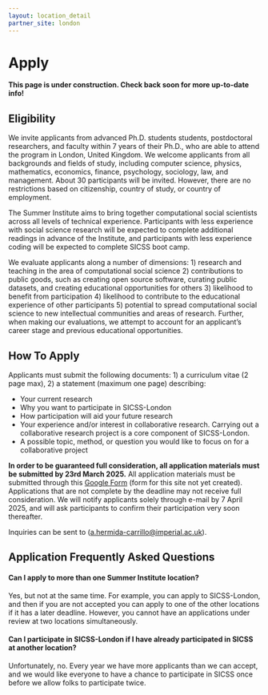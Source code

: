 ```yaml
---
layout: location_detail
partner_site: london
---
```


[//]: # (Update the following info to match your location!)

# Apply

**This page is under construction. Check back soon for more up-to-date info!**

## Eligibility

We invite applicants from advanced Ph.D. students students, postdoctoral researchers, and faculty within 7 years of their Ph.D., who are able to attend the program in London, United Kingdom. We welcome applicants from all backgrounds and fields of study, including computer science, physics, mathematics, economics, finance, psychology, sociology, law, and management. About 30 participants will be invited. However, there are no restrictions based on citizenship, country of study, or country of employment. 

The Summer Institute aims to bring together computational social scientists across all levels of technical experience. Participants with less experience with social science research will be expected to complete additional readings in advance of the Institute, and participants with less experience coding will be expected to complete SICSS boot camp.

We evaluate applicants along a number of dimensions: 1) research and teaching in the area of computational social science 2) contributions to public goods, such as creating open source software, curating public datasets, and creating educational opportunities for others 3) likelihood to benefit from participation 4) likelihood to contribute to the educational experience of other participants 5) potential to spread computational social science to new intellectual communities and areas of research. Further, when making our evaluations, we attempt to account for an applicant’s career stage and previous educational opportunities.

## How To Apply

Applicants must submit the following documents: 1) a curriculum vitae (2 page max), 2) a statement (maximum one page) describing: 

- Your current research
- Why you want to participate in SICSS-London
- How participation will aid your future research
- Your experience and/or interest in collaborative research. Carrying out a collaborative research project is a core component of SICSS-London.
- A possible topic, method, or question you would like to focus on for a collaborative project

**In order to be guaranteed full consideration, all application materials must be submitted by 23rd March 2025.** All application materials must be submitted through this [Google Form](https://www.google.com) (form for this site not yet created). Applications that are not complete by the deadline may not receive full consideration. We will notify applicants solely through e-mail by 7 April 2025, and will ask participants to confirm their participation very soon thereafter.

Inquiries can be sent to (a.hermida-carrillo@imperial.ac.uk).

## Application Frequently Asked Questions

#### Can I apply to more than one Summer Institute location?

Yes, but not at the same time. For example, you can apply to SICSS-London, and then if you are not accepted you can apply to one of the other locations if it has a later deadline. However, you cannot have an applications under review at two locations simultaneously.

#### Can I participate in SICSS-London if I have already participated in SICSS at another location?

Unfortunately, no. Every year we have more applicants than we can accept, and we would like everyone to have a chance to participate in SICSS once before we allow folks to participate twice.
